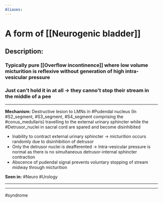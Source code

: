```yaml
---
Aliases:
---
```

# A form of [[Neurogenic bladder]]
## Description:
### Typically pure [[Overflow incontinence]] where low volume micturition is reflexive without generation of high intra-vesicular pressure
### Just can't hold it in at all -> they canno't stop their stream in the middle of a pee

---
**Mechanism:** Destructive lesion to LMNs in #Pudendal nucleus (In #S2_segment, #S3_segment, #S4_segment comprising the #conus_medullaris) travelling to the external urinary sphincter while the #Detrusor_nuclei in sacral cord are spared and become disinhibited 
- Inability to contract external urinary sphincter -> micturition occurs randomly due to disinhibition of detrusor
-  Only the detrusor nuclei is deafferented -> Intra-vesicular pressure is normal as there is no simultaneous detrusor-internal sphincter contraction
- Abscence of pudendal signal prevents voluntary stopping of stream midway through micturition

**Seen in:** #Neuro #Urology 

---


---
#syndrome 

